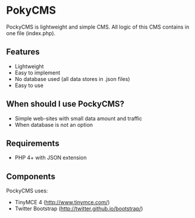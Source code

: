 PokyCMS
=======

PockyCMS is lightweight and simple CMS. All logic of this CMS contains in one file (index.php).

Features
-------
* Lightweight
* Easy to implement
* No database used (all data stores in .json files)
* Easy to use

When should I use PockyCMS?
---------------------------
* Simple web-sites with small data amount and traffic
* When database is not an option

Requirements
------------
* PHP 4+ with JSON extension

Components
----------
PockyCMS uses:
* TinyMCE 4 (http://www.tinymce.com/)
* Twitter Bootstrap (http://twitter.github.io/bootstrap/)